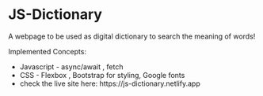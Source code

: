 # JS-Dictionary

A webpage to be used as digital dictionary to search the meaning of words! 

Implemented Concepts:

<ul>
  
  <li>Javascript - async/await , fetch</li>
  <li>CSS - Flexbox , Bootstrap for styling, Google fonts</li>
  <li>check the live site here: https://js-dictionary.netlify.app</li>

</ul>


